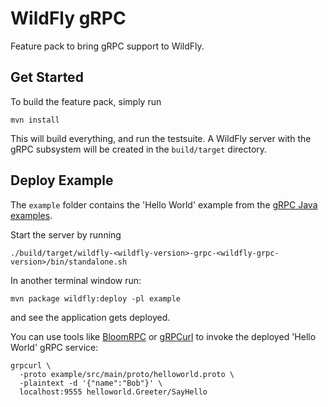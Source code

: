 # WildFly gRPC

Feature pack to bring gRPC support to WildFly.

## Get Started

To build the feature pack, simply run

```shell
mvn install
```

This will build everything, and run the testsuite. A WildFly server with the gRPC subsystem will be created in
the `build/target` directory.

## Deploy Example

The `example` folder contains the 'Hello World' example from
the [gRPC Java examples](https://github.com/grpc/grpc-java/tree/master/examples).

Start the server by running

```shell
./build/target/wildfly-<wildfly-version>-grpc-<wildfly-grpc-version>/bin/standalone.sh
```

In another terminal window run:

```shell
mvn package wildfly:deploy -pl example
```

and see the application gets deployed.

You can use tools like [BloomRPC](https://github.com/uw-labs/bloomrpc)
or [gRPCurl](https://github.com/fullstorydev/grpcurl) to invoke the deployed 'Hello World' gRPC service:

```shell
grpcurl \
  -proto example/src/main/proto/helloworld.proto \
  -plaintext -d '{"name":"Bob"}' \
  localhost:9555 helloworld.Greeter/SayHello
```
